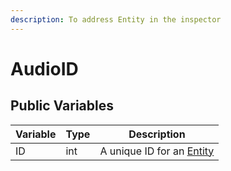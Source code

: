 ```yaml
---
description: To address Entity in the inspector
---
```


# AudioID

## Public Variables

| Variable | Type | Description                                                    |
| -------- | ---- | -------------------------------------------------------------- |
| ID       | int  | A unique ID for an [Entity](../../bro-wiki/broaudio.md#entity) |
